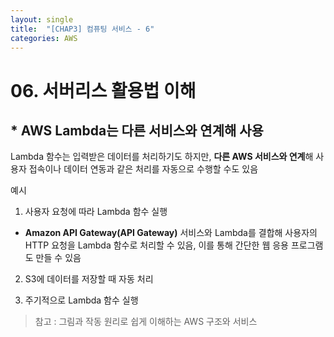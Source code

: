 ```yaml
---
layout: single
title:  "[CHAP3] 컴퓨팅 서비스 - 6"
categories: AWS
---
```


# 06. 서버리스 활용법 이해

## * AWS Lambda는 다른 서비스와 연계해 사용

Lambda 함수는 입력받은 데이터를 처리하기도 하지만, **다른 AWS 서비스와 연계**해 사용자 접속이나 데이터 연동과 같은 처리를 자동으로 수행할 수도 있음  

예시

1. 사용자 요청에 따라 Lambda 함수 실행
  - **Amazon API Gateway(API Gateway)** 서비스와 Lambda를 결합해 사용자의 HTTP 요청을 Lambda 함수로 처리할 수 있음, 이를 통해 간단한 웹 응용 프로그램도 만들 수 있음  



2. S3에 데이터를 저장할 때 자동 처리


3. 주기적으로 Lambda 함수 실행



> 참고 : 그림과 작동 원리로 쉽게 이해하는 AWS 구조와 서비스